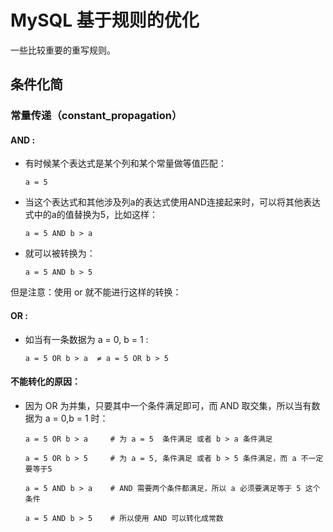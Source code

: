 # MySQL 基于规则的优化

一些比较重要的重写规则。


## 条件化简

### 常量传递（constant_propagation）

#### AND :

*   有时候某个表达式是某个列和某个常量做等值匹配：

        a = 5

*   当这个表达式和其他涉及列a的表达式使用AND连接起来时，可以将其他表达式中的a的值替换为5，比如这样：

        a = 5 AND b > a

*   就可以被转换为：

        a = 5 AND b > 5

但是注意：使用 or 就不能进行这样的转换：

#### OR :

*   如当有一条数据为 a = 0, b = 1 :

        a = 5 OR b > a  ≠ a = 5 OR b > 5

#### 不能转化的原因：

*   因为 OR 为并集，只要其中一个条件满足即可，而 AND 取交集，所以当有数据为 a = 0,b = 1 时：

        a = 5 OR b > a     # 为 a = 5  条件满足 或者 b > a 条件满足

        a = 5 OR b > 5     # 为 a = 5, 条件满足 或者 b > 5 条件满足，而 a 不一定要等于5

        a = 5 AND b > a    # AND 需要两个条件都满足，所以 a 必须要满足等于 5 这个条件
        
        a = 5 AND b > 5    # 所以使用 AND 可以转化成常数




